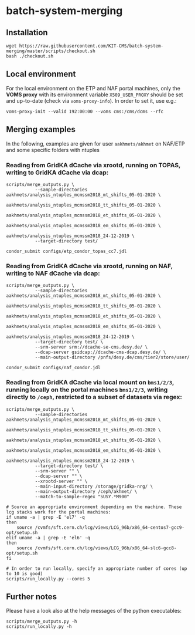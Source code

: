 # batch-system-merging

## Installation
```[bash]
wget https://raw.githubusercontent.com/KIT-CMS/batch-system-merging/master/scripts/checkout.sh
bash ./checkout.sh
```

## Local environment
For the local environment on the ETP and NAF portal machines, only the **VOMS proxy** with its environment variable `X509_USER_PROXY` should be set and up-to-date (check via `voms-proxy-info`).
In order to set it, use e.g.:
```[bash]
voms-proxy-init --valid 192:00:00 --voms cms:/cms/dcms --rfc
```

## Merging examples
In the following, examples are given for user `aakhmets/akhmet` on NAF/ETP and some specific folders with ntuples

### Reading from GridKA dCache via xrootd, running on TOPAS, writing to GridKA dCache via dcap:

```[bash]
scripts/merge_outputs.py \
           --sample-directories aakhmets/analysis_ntuples_mcmssm2018_mt_shifts_05-01-2020 \
                                aakhmets/analysis_ntuples_mcmssm2018_tt_shifts_05-01-2020 \
                                aakhmets/analysis_ntuples_mcmssm2018_et_shifts_05-01-2020 \
                                aakhmets/analysis_ntuples_mcmssm2018_em_shifts_05-01-2020 \
                                aakhmets/analysis_ntuples_mcmssm2018_24-12-2019 \
           --target-directory test/

condor_submit configs/etp_condor_topas_cc7.jdl
```

### Reading from GridKA dCache via xrootd, running on NAF, writing to NAF dCache via dcap:

```[bash]
scripts/merge_outputs.py \
           --sample-directories aakhmets/analysis_ntuples_mcmssm2018_mt_shifts_05-01-2020 \
                                aakhmets/analysis_ntuples_mcmssm2018_tt_shifts_05-01-2020 \
                                aakhmets/analysis_ntuples_mcmssm2018_et_shifts_05-01-2020 \
                                aakhmets/analysis_ntuples_mcmssm2018_em_shifts_05-01-2020 \
                                aakhmets/analysis_ntuples_mcmssm2018_24-12-2019 \
           --target-directory test/ \
           --srm-server srm://dcache-se-cms.desy.de/ \
           --dcap-server gsidcap://dcache-cms-dcap.desy.de/ \
           --main-output-directory /pnfs/desy.de/cms/tier2/store/user/

condor_submit configs/naf_condor.jdl
```

### Reading from GridKA dCache via local mount on `bms1/2/3`, running locally on the portal machines `bms1/2/3`, writing directly to `/ceph`, restricted to a subset of datasets via regex:

```[bash]
scripts/merge_outputs.py \
           --sample-directories aakhmets/analysis_ntuples_mcmssm2018_mt_shifts_05-01-2020 \
                                aakhmets/analysis_ntuples_mcmssm2018_tt_shifts_05-01-2020 \
                                aakhmets/analysis_ntuples_mcmssm2018_et_shifts_05-01-2020 \
                                aakhmets/analysis_ntuples_mcmssm2018_em_shifts_05-01-2020 \
                                aakhmets/analysis_ntuples_mcmssm2018_24-12-2019 \
           --target-directory test/ \
           --srm-server "" \
           --dcap-server "" \
           --xrootd-server "" \
           --main-input-directory /storage/gridka-nrg/ \
           --main-output-directory /ceph/akhmet/ \
           --match-to-sample-regex "SUSY.*M900"

# Source an appropriate environment depending on the machine. These lcg stacks work for the portal machines:
if uname -a | grep -E 'el7' -q
then
    source /cvmfs/sft.cern.ch/lcg/views/LCG_96b/x86_64-centos7-gcc9-opt/setup.sh
elif uname -a | grep -E 'el6' -q
then
    source /cvmfs/sft.cern.ch/lcg/views/LCG_96b/x86_64-slc6-gcc8-opt/setup.sh
fi

# In order to run locally, specify an appropriate number of cores (up to 10 is good)
scripts/run_locally.py --cores 5
```

## Further notes
Please have a look also at the help messages of the python executables:

```[bash]
scripts/merge_outputs.py -h
scripts/run_locally.py -h
```
